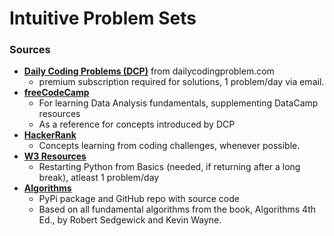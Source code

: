 # Intuitive Problem Sets
### Sources 
 - **[Daily Coding Problems (DCP)](https://www.dailycodingproblem.com/)** from dailycodingproblem.com 
    - premium subscription required for solutions, 1 problem/day via email.
 - **[freeCodeCamp](https://www.freecodecamp.org/learn/data-analysis-with-python/)** 
    - For learning Data Analysis fundamentals, supplementing DataCamp resources
    - As a reference for concepts introduced by DCP
 - **[HackerRank](https://www.hackerrank.com/domains/python)** 
    - Concepts learning from coding challenges, whenever possible.
 - **[W3 Resources](https://www.w3resource.com/python-exercises/python-basic-exercises.php)**
    - Restarting Python from Basics (needed, if returning after a long break), atleast 1 problem/day
- **[Algorithms](https://github.com/shellfly/algs4-py)**
   - PyPi package and GitHub repo with source code 
   - Based on all fundamental algorithms from the book, Algorithms 4th Ed., by Robert Sedgewick and Kevin Wayne.